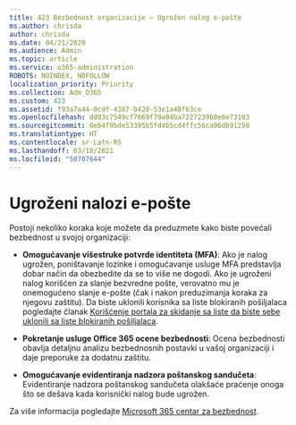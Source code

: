 ```yaml
---
title: 423 Bezbednost organizacije – Ugrožen nalog e-pošte
ms.author: chrisda
author: chrisda
ms.date: 04/21/2020
ms.audience: Admin
ms.topic: article
ms.service: o365-administration
ROBOTS: NOINDEX, NOFOLLOW
localization_priority: Priority
ms.collection: Adm_O365
ms.custom: 423
ms.assetid: f93a7a44-0cdf-4387-b428-53e1a48f63ce
ms.openlocfilehash: dd03c7549cf7669f79a84ba7227239b8e6e73103
ms.sourcegitcommit: 0eb4f9bde53395b5fd4b5cd4ffc56ca96db91298
ms.translationtype: HT
ms.contentlocale: sr-Latn-RS
ms.lasthandoff: 03/10/2021
ms.locfileid: "50707644"
---
```

# <a name="compromised-email-accounts"></a>Ugroženi nalozi e-pošte

Postoji nekoliko koraka koje možete da preduzmete kako biste povećali bezbednost u svojoj organizaciji:

- **Omogućavanje višestruke potvrde identiteta (MFA)**: Ako je nalog ugrožen, poništavanje lozinke i omogućavanje usluge MFA predstavlja dobar način da obezbedite da se to više ne dogodi. Ako je ugroženi nalog korišćen za slanje bezvredne pošte, verovatno mu je onemogućeno slanje e-pošte (čak i nakon preduzimanja koraka za njegovu zaštitu). Da biste uklonili korisnika sa liste blokiranih pošiljalaca pogledajte članak [Korišćenje portala za skidanje sa liste da biste sebe uklonili sa liste blokiranih pošiljalaca](https://docs.microsoft.com/microsoft-365/security/office-365-security/use-the-delist-portal-to-remove-yourself-from-the-office-365-blocked-senders-lis).

- **Pokretanje usluge Office 365 ocene bezbednosti**: Ocena bezbednosti obavlja detaljnu analizu bezbednosnih postavki u vašoj organizaciji i daje preporuke za dodatnu zaštitu.

- **Omogućavanje evidentiranja nadzora poštanskog sandučeta**: Evidentiranje nadzora poštanskog sandučeta olakšaće praćenje onoga što se dešava kada korisnički nalog bude ugrožen.

Za više informacija pogledajte [Microsoft 365 centar za bezbednost](https://docs.microsoft.com/microsoft-365/security/office-365-security/security-roadmap).
